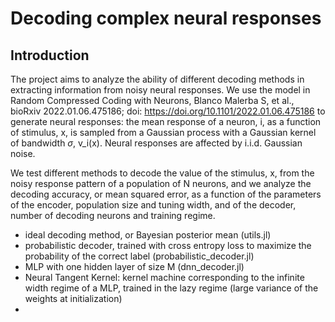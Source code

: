 # Decoding complex neural responses
## Introduction
The project aims to analyze the ability of different decoding methods in extracting information from noisy neural responses.
We use the model in Random Compressed Coding with Neurons, Blanco Malerba S, et al., bioRxiv 2022.01.06.475186; doi: https://doi.org/10.1101/2022.01.06.475186
to generate neural responses: the mean response of a neuron, i, as a function of stimulus, x, is sampled from a Gaussian process with a Gaussian kernel of bandwidth $\sigma$, v_i(x).
Neural responses are affected by i.i.d. Gaussian noise. 

We test different methods to decode the value of the stimulus, x, from the noisy response pattern of a population of N neurons, and we analyze the decoding accuracy, or mean squared error, as a function of the parameters of the encoder, population size and tuning width, and of the decoder, number of decoding neurons and training regime.
- ideal decoding method, or Bayesian posterior mean (utils.jl)
- probabilistic decoder, trained with cross entropy loss to maximize the probability of the correct label (probabilistic_decoder.jl)
- MLP with one hidden layer of size M (dnn_decoder.jl)
- Neural Tangent Kernel: kernel machine corresponding to the infinite width regime of a MLP, trained in the lazy regime (large variance of the weights at initialization)
- 

